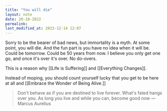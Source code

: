 ```yaml
---
title: "You will die"
layout: note
date: 20-10-2022
permalink:
last_modified_at: 2023-12-14 12:07
---
```


Sorry to be the bearer of bad news, but immortality is a myth. At some point, you will die. And the fun part is you have no idea when it will be. Could be tomorrow. Could be 50 years from now. I believe you only get one go, and once it's over it's over. No do-overs.

This is a reason why [[Life is Suffering]] and [[Everything Changes]].

Instead of moping, you should count yourself lucky that you get to be here at all and [[Embrace the Wonder of Being Alive.]]

>Don't behave as if you are destined to live forever. What's fated hangs over you. As long you live and while you can, become good now
>—Marcus Aurelius
